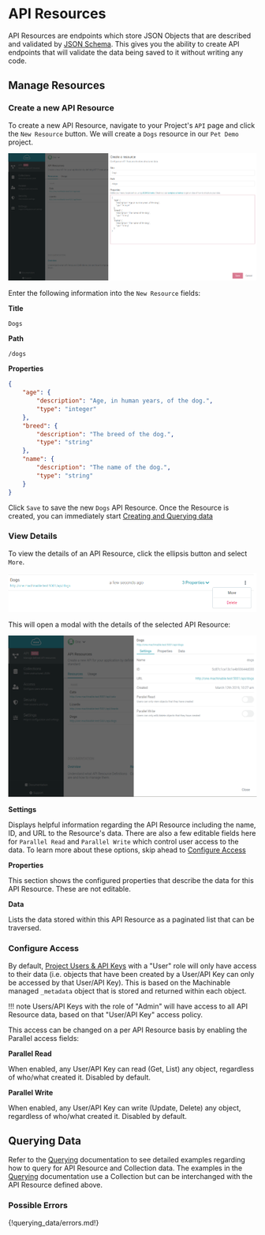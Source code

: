 # API Resources

API Resources are endpoints which store JSON Objects that are described and validated by [JSON Schema](/documentation/reference/json_schema/). This gives you the ability to create API endpoints that will validate the data being saved to it without writing any code.

## Manage Resources

### Create a new API Resource

To create a new API Resource, navigate to your Project's `API` page and click the `New Resource` button. We will create a `Dogs` resource in our `Pet Demo` project.

![new resource](../images/new_resource.png "New API Resource")

Enter the following information into the `New Resource` fields:

**Title**
```
Dogs
```

**Path**
```
/dogs
```

**Properties**
```json
{
    "age": {
        "description": "Age, in human years, of the dog.",
        "type": "integer"
    },
    "breed": {
        "description": "The breed of the dog.",
        "type": "string"
    },
    "name": {
        "description": "The name of the dog.",
        "type": "string"
    }
}
```

Click `Save` to save the new `Dogs` API Resource. Once the Resource is created, you can immediately start [Creating and Querying data](/documentation/projects/resources/#querying-data)

### View Details

To view the details of an API Resource, click the ellipsis button and select `More`.

![details](../images/more.png "API Resource Details")


This will open a modal with the details of the selected API Resource:


![details](../images/view.png "API Resource Details")

**Settings**

Displays helpful information regarding the API Resource including the name, ID, and URL to the Resource's data. There are also a few editable fields here for `Parallel Read` and `Parallel Write` which control user access to the data. To learn more about these options, skip ahead to [Configure Access](/documentation/projects/resources/#configure-access)

**Properties**

This section shows the configured properties that describe the data for this API Resource. These are not editable.

**Data**

Lists the data stored within this API Resource as a paginated list that can be traversed.

### Configure Access

By default, [Project Users & API Keys](/documentation/projects/access/) with a "User" role will only have access to their data (i.e. objects that have been created by a User/API Key can only be accessed by that User/API Key). This is based on the Machinable managed `_metadata` object that is stored and returned within each object.

!!! note
    Users/API Keys with the role of "Admin" will have access to all API Resource data, based on that "User/API Key" access policy.

This access can be changed on a per API Resource basis by enabling the Parallel access fields:

**Parallel Read**

When enabled, any User/API Key can read (Get, List) any object, regardless of who/what created it. Disabled by default.

**Parallel Write**

When enabled, any User/API Key can write (Update, Delete) any object, regardless of who/what created it. Disabled by default.

## Querying Data

Refer to the [Querying](/documentation/querying_data/crud/) documentation to see detailed examples regarding how to query for API Resource and Collection data. The examples in the [Querying](/documentation/querying_data/crud/) documentation use a Collection but can be interchanged with the API Resource defined above.

### Possible Errors

{!querying_data/errors.md!}

